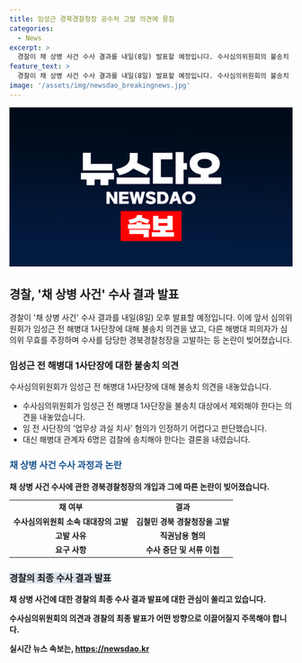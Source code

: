 ```yaml
---
title: 임성근 경북경찰청장 공수처 고발 의견에 뭉침
categories:
  - News
excerpt: >
  경찰이 채 상병 사건 수사 결과를 내일(8일) 발표할 예정입니다. 수사심의위원회의 불송치 의견에 대해 다른 피의자가 무효를 주장하며 경북경찰청장을 고발했습니다. 이에 대대장 측은 경북 경찰청장을 직권남용 혐의로 고발하고, 임 전 사단장의 수사 중단과 서류 이첩을 요구했습니다. 경찰은 외부 전문가로 구성된 수사심의위원회를 열어 임 전 사단장을 제외하고 6명을 송치할 계획이며, 이에 반발하는 의견이 있습니다. 최종 수사 결과 발표에 대한 관심이 높아지고 있습니다.
feature_text: >
  경찰이 채 상병 사건 수사 결과를 내일(8일) 발표할 예정입니다. 수사심의위원회의 불송치 의견에 대해 다른 피의자가 무효를 주장하며 경북경찰청장을 고발했습니다. 이에 대대장 측은 경북 경찰청장을 직권남용 혐의로 고발하고, 임 전 사단장의 수사 중단과 서류 이첩을 요구했습니다. 경찰은 외부 전문가로 구성된 수사심의위원회를 열어 임 전 사단장을 제외하고 6명을 송치할 계획이며, 이에 반발하는 의견이 있습니다. 최종 수사 결과 발표에 대한 관심이 높아지고 있습니다.
image: '/assets/img/newsdao_breakingnews.jpg'
---
```


<p><img src="/assets/img/newsdao_breakingnews.jpg" alt="ontimetimes 속보" /></p>

<h2 data-ke-size="size26">경찰, '채 상병 사건' 수사 결과 발표</h2>

<p data-ke-size="size16">경찰이 '채 상병 사건' 수사 결과를 내일(8일) 오후 발표할 예정입니다. 이에 앞서 심의위원회가 임성근 전 해병대 1사단장에 대해 불송치 의견을 냈고, 다른 해병대 피의자가 심의위 무효를 주장하며 수사를 담당한 경북경찰청장을 고발하는 등 논란이 빚어졌습니다.</p>

<h3>임성근 전 해병대 1사단장에 대한 불송치 의견</h3>

<p data-ke-size="size16">수사심의위원회가 임성근 전 해병대 1사단장에 대해 불송치 의견을 내놓았습니다.</p>

<ul>
  <li>수사심의위원회가 임성근 전 해병대 1사단장을 불송치 대상에서 제외해야 한다는 의견을 내놓았습니다.</li>
  <li>임 전 사단장의 '업무상 과실 치사' 혐의가 인정하기 어렵다고 판단했습니다.</li>
  <li>대신 해병대 관계자 6명은 검찰에 송치해야 한다는 결론을 내렸습니다.</li>
</ul>

<h3><b><span style="color: #1a5490;">채 상병 사건 수사 과정과 논란</span><b></h3>

<p data-ke-size="size16">채 상병 사건 수사에 관한 경북경찰청장의 개입과 그에 따른 논란이 빚어졌습니다.</p>

<table>
  <tr>
    <td style="text-align: center; height: 17px;"><b>채 여부</b></td>
    <td style="text-align: center; height: 17px;"><b>결과</b></td>
  </tr>
  <tr>
    <td style="text-align: center; height: 17px;"><b>수사심의위원회 소속 대대장의 고발</b></td>
    <td style="text-align: center; height: 17px;"><b>김철민 경북 경찰청장을 고발</b></td>
  </tr>
  <tr>
    <td style="text-align: center; height: 17px;"><b>고발 사유</b></td>
    <td style="text-align: center; height: 17px;"><b>직권남용 혐의</b></td>
  </tr>
  <tr>
    <td style="text-align: center; height: 17px;"><b>요구 사항</b></td>
    <td style="text-align: center; height: 17px;"><b>수사 중단 및 서류 이첩</b></td>
  </tr>
</table>

<h3><b><span style="background-color: #21538527;">경찰의 최종 수사 결과 발표</span></b></h3>

<p data-ke-size="size16">채 상병 사건에 대한 경찰의 최종 수사 결과 발표에 대한 관심이 쏠리고 있습니다.</p>

<p data-ke-size="size16">수사심의위원회의 의견과 경찰의 최종 발표가 어떤 방향으로 이끌어질지 주목해야 합니다.</p>
실시간 뉴스 속보는, <a href="https://newsdao.kr" rel="dofollow">https://newsdao.kr</a>


